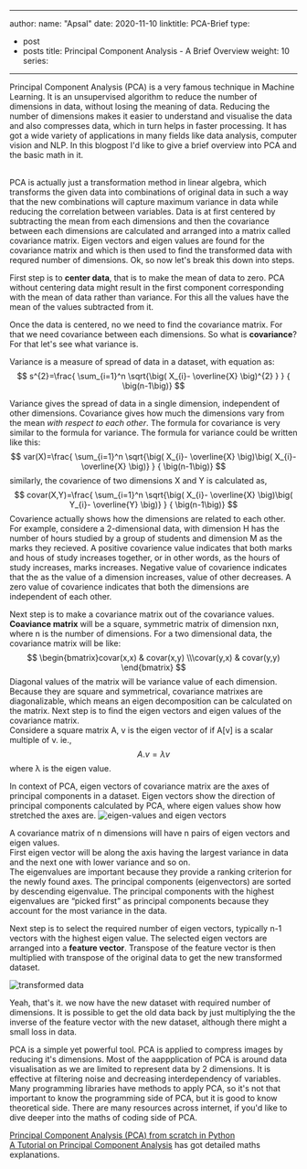 ---
author:
  name: "Apsal"
date: 2020-11-10
linktitle: PCA-Brief
type:
- post
- posts
title: Principal Component Analysis - A Brief Overview
weight: 10
series: 

-------- 
<script type="text/javascript"
  src="https://cdn.mathjax.org/mathjax/latest/MathJax.js?config=TeX-AMS-MML_HTMLorMML">
</script> 
Principal Component Analysis (PCA) is a very famous technique in Machine Learning. It is an unsupervised algorithm to reduce the number of dimensions in data, without losing the meaning of data. Reducing the number of dimensions  makes it easier to understand and visualise the data and also compresses data, which in turn helps in faster processing. It has got a wide variety of applications in many fields like data analysis, computer vision and NLP. In this blogpost I'd like to give a brief overview into PCA and the basic math in it.  

\
PCA is actually just a transformation method in linear algebra, which transforms the given data into combinations of original data in such a way that the new combinations will capture maximum variance in
data while reducing the correlation between variables. Data is at first centered by subtracting the mean from each dimensions and then the covariance between each dimensions are calculated and arranged into a matrix called covariance matrix. Eigen vectors and eigen values are found for the covariance matrix and which is then used to find the transformed data with requred number of dimensions. Ok, so now let's break this down into steps.  
  
First step is to **center data**, that is to make the mean of data to zero. PCA without centering data might result in the first component corresponding with the mean of data rather than variance. For this all the values have the mean of the values subtracted from it.  

Once the data is centered, no we need to find the covariance matrix. For that we need covariance between each dimensions. So what is **covariance**?  For that let's see what variance is.  

Variance is a measure of spread of data in a dataset, with equation as:  
$$ s^{2}=\frac{  \sum_{i=1}^n   \sqrt{\big(  X_{i}- \overline{X}  \big)^{2} }    } { \big(n-1\big)} $$

Variance gives the spread of data in a single dimension, independent of other dimensions. Covariance gives how
much the dimensions vary from the mean *with respect to each other*. The formula for covariance is very similar to the formula for variance. The formula for variance could be written like this:
$$ var(X)=\frac{  \sum_{i=1}^n   \sqrt{\big(  X_{i}- \overline{X}  \big)\big(  X_{i}- \overline{X}  \big)}    } { \big(n-1\big)} $$
similarly, the covarience of two dimensions X and Y is calculated as,
$$ covar(X,Y)=\frac{  \sum_{i=1}^n   \sqrt{\big(  X_{i}- \overline{X}  \big)\big(  Y_{i}- \overline{Y}  \big)}    } { \big(n-1\big)} $$
Covarience actually shows how the dimensions are related to each other. For example, considere a 2-dimensional data, with dimension H has the number of hours studied by a group of students and dimension M as the marks they recieved. A positive covarience value indicates that both marks and hous of study increases together, or in other words, as the hours of study increases, marks increases. Negative value of covarience indicates that the as the value of a dimension increases, value of other decreases. A zero value of covarience indicates that both the dimensions are independent of each other.  
  
Next step is to make a covariance matrix out of the covariance values. **Coaviance matrix** will be a square, symmetric matrix of dimension nxn, where n is the number of dimensions. For a two dimensional data, the covariance matrix will be like:
$$
 \begin{bmatrix}covar(x,x) & covar(x,y) \\\covar(y,x) & covar(y,y) \end{bmatrix} 
$$
Diagonal values of the matrix will be variance value of each dimension. Because they are square and symmetrical, covariance matrixes are diagonalizable, which means an eigen decomposition can be calculated on the matrix. Next step is to find the eigen vectors and eigen values of the covariance matrix.  
Considere a square matrix A, v  is the eigen vector of if A[v] is a scalar multiple of v. ie.,
$$
A.v =  \lambda v
$$
 where λ is the eigen value.  

 In context of PCA, eigen vectors of covariance matrix are the axes of principal components in a dataset. Eigen vectors show the direction of principal components calculated by PCA, where eigen values show how stretched the axes are.
 ![eigen-values and eigen vectors](https://miro.medium.com/max/700/0*fSfgExsETK72Si3-)  
   
  A covariance matrix of n dimensions will have n pairs of eigen vectors and eigen values.  
  First eigen vector will be along the axis having the largest variance in data and the next one with lower variance and so on.  
  The eigenvalues are important because they provide a ranking criterion for the newly found axes. The principal components (eigenvectors) are sorted by descending eigenvalue. The principal components with the highest eigenvalues are “picked first” as principal components because they account for the most variance in the data.  
  
Next step is to select the required number of eigen vectors, typically n-1 vectors with the highest eigen value. The selected eigen vectors are arranged into a **feature vector**. Transpose of the feature vector
is then multiplied with transpose of the original data to get the new transformed dataset.  

![transformed data](https://miro.medium.com/max/700/0*A-CIBeVLj6Y8aS6_)  
  
Yeah, that's it. we now have the new dataset with required number of dimensions. It is possible to get the old data back by just multiplying the the inverse of the feature vector with the new dataset, although there might a small loss in data.  
  
PCA is a simple yet powerful tool. PCA is applied to compress images by reducing it's dimensions. Most of the aappplication of PCA is around data visualisation as we are limited to represent data by 2 dimensions. It is effective at filtering noise and decreasing interdependency of variables. Many programming libraries have methods to apply PCA, so it's not that important to know the programming side of PCA, but it is good to know theoretical side. There are many resources across internet, if you'd like to dive deeper into the maths of coding side of PCA.  
  
    

[Principal Component Analysis (PCA) from scratch in Python](https://towardsdatascience.com/principal-component-analysis-pca-from-scratch-in-python-7f3e2a540c51)  
[A Tutorial on Principal Component Analysis](https://ourarchive.otago.ac.nz/bitstream/handle/10523/7534/OUCS-2002-12.pdf?sequence=1&isAllowed=y) has got detailed maths explanations.  
  
    
      
        





  


